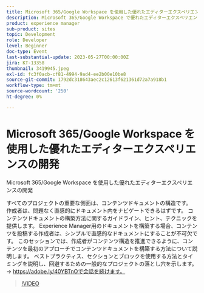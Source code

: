 ```yaml
---
title: Microsoft 365/Google Workspace を使用した優れたエディターエクスペリエンスの開発
description: Microsoft 365/Google Workspace で優れたエディターエクスペリエンスを開発するすべてのプロジェクトの重要な側面は、コンテンツドキュメントの構造です。 作成者は、問題なく直感的にドキュメント内をナビゲートできるはずです。 コンテンツドキュメントの構築方法に関するガイドライン、ヒント、テクニックを提供します。 Experience Manager用のドキュメントを構築する場合、コンテンツを投稿する作成者は、シンプルで直感的なドキュメントにすることが不可欠です。 このセッションでは、作成者がコンテンツ構造を推進できるように、コンテンツを最初のアプローチでコンテンツドキュメントを構築する方法について説明します。 ベストプラクティス、セクションとブロックを使用する方法とタイミングを説明し、回避するための一般的なプロジェクトの落とし穴を示します。
product: experience manager
sub-product: sites
topic: Development
role: Developer
level: Beginner
doc-type: Event
last-substantial-update: 2023-05-27T00:00:00Z
jira: KT-13358
thumbnail: 3419945.jpeg
exl-id: fc3f0acb-cf81-4994-9ad4-ee2b00e10be8
source-git-commit: 1792dc318643aec2c12613f621361d72a7a918b1
workflow-type: tm+mt
source-wordcount: '250'
ht-degree: 0%

---
```


# Microsoft 365/Google Workspace を使用した優れたエディターエクスペリエンスの開発

Microsoft 365/Google Workspace を使用した優れたエディターエクスペリエンスの開発

すべてのプロジェクトの重要な側面は、コンテンツドキュメントの構造です。 作成者は、問題なく直感的にドキュメント内をナビゲートできるはずです。 コンテンツドキュメントの構築方法に関するガイドライン、ヒント、テクニックを提供します。 Experience Manager用のドキュメントを構築する場合、コンテンツを投稿する作成者は、シンプルで直感的なドキュメントにすることが不可欠です。 このセッションでは、作成者がコンテンツ構造を推進できるように、コンテンツを最初のアプローチでコンテンツドキュメントを構築する方法について説明します。 ベストプラクティス、セクションとブロックを使用する方法とタイミングを説明し、回避するための一般的なプロジェクトの落とし穴を示します。 → https://adobe.ly/40YBTnOで会話を続けます。

>[!VIDEO](https://video.tv.adobe.com/v/3419945/?learn=on)
